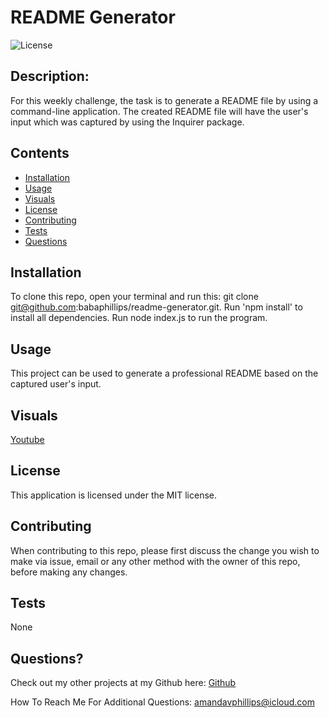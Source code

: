# README Generator
![License](https://img.shields.io/badge/License-MIT-lightblue.svg)
      
## Description:

For this weekly challenge, the task is to generate a README file by using a command-line application. The created README file will have the user's input which was captured by using the Inquirer package.
  
## Contents
- [Installation](#installation)
- [Usage](#usage)
- [Visuals](#visuals)
- [License](#license)
- [Contributing](#contributing)
- [Tests](#tests)
- [Questions](#questions)

## Installation

To clone this repo, open your terminal and run this: git clone git@github.com:babaphillips/readme-generator.git. Run 'npm install' to install all dependencies. Run node index.js to run the program.

## Usage 

This project can be used to generate a professional README based on the captured user's input.

## Visuals

[Youtube](https://youtu.be/heeDaVLxCxg)

## License
    
  This application is licensed under the MIT license.

## Contributing

When contributing to this repo, please first discuss the change you wish to make via issue, email or any other method with the owner of this repo, before making any changes.

## Tests

None

## Questions?

Check out my other projects at my Github here: [Github](https://github.com/babaphillips)

How To Reach Me For Additional Questions: amandavphillips@icloud.com
